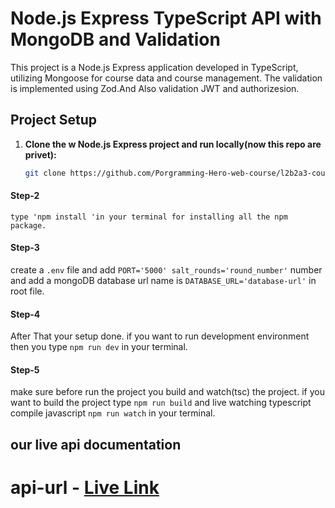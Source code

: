 # Node.js Express TypeScript API with MongoDB and Validation

This project is a Node.js Express application developed in TypeScript, utilizing Mongoose for course data and course management. The validation is implemented using Zod.And Also validation JWT and authorizesion.

## Project Setup

1. **Clone the w Node.js Express project and run locally(now this repo are privet):**

   ```bash
   git clone https://github.com/Porgramming-Hero-web-course/l2b2a3-course-review-hasibahamedsakib.git
   ```

#### Step-2

    type 'npm install 'in your terminal for installing all the npm package.

#### Step-3

create a `.env` file and add `PORT='5000' salt_rounds='round_number'` number and add a mongoDB database url name is `DATABASE_URL='database-url'` in root file.

#### Step-4

After That your setup done. if you want to run development environment then you type
`npm run dev` in your terminal.

#### Step-5

make sure before run the project you build and watch(tsc) the project. if you want to build the project type `npm run build` and live watching typescript compile javascript `npm run watch` in your terminal.

## our live api documentation

# api-url - [Live Link](https://course-management-topaz.vercel.app/)
